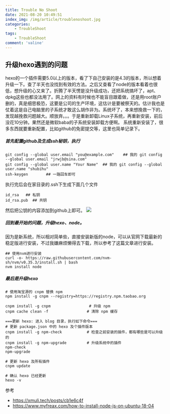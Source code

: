 ```yaml
---
title: Trouble No Shoot
date: 2021-08-20 10:49:51
index_img: /img/article/troublenoshoot.jpg
categories:
    - TroubleShoot
tags:
    - TroubleShoot
comment: 'valine'
---
```

## 升级hexo遇到的问题
<!-- more -->
hexo的一个插件需要5.0以上的版本，看了下自己安装的是4.3的版本，所以想着升级一下。查了半天也没找到有效的方法。之后又查看了node的版本看着也很低，想升级的心又来了。折腾了半天愣是没升级成功，还把系统搞坏了，apt、dpkg这些也都没法用了。网上的资料有时候也不能盲目跟着做，还是用root账户删的，真是细思极恐，这要是公司的生产环境，这估计是要被祭天的。估计我也是仗着这是自己电脑里的子系统才敢这么胡作非为。系统坏了，本来想挽救一下的，发现越挽救问题越大。顺放弃。。。于是重新卸载Linux子系统，再重新安装，前后没花10分钟。果然还是微软baba的子系统安装卸载方便啊。
系统重新安装了，很多东西就要重新配置，比如github的免密提交等，这里也简单记录下。
##### 首先配置github及生成ssh秘钥，执行
```
git config --global user.email "you@example.com"    ## 我的 git config --global user.email "jrwjb@sina.com"   
git config --global user.name "Your Name"  ## 我的 git config --global user.name "shubihu"
ssh-keygen        ## 一路回车即可
```
执行完后会在家目录的.ssh下生成下面几个文件
```
id_rsa   ## 私钥
id_rsa.pub  ## 共钥
```
然后把公钥的内容添加到github上即可。
![](/img/article/gitssh.jpg)

##### 回到最开始的问题，升级hexo、node。
因为是新系统，所以相对简单些，直接安装新版的node，可以从官网下载最新的稳定版进行安装，不过我嫌麻烦懒得去下载，所以参考了这篇文章进行安装。
```
## 使用nvm进行安装
curl -o- https://raw.githubusercontent.com/nvm-sh/nvm/v0.35.3/install.sh | bash
nvm install node
```
<!-- <iframe src="https://www.myfreax.com/how-to-install-node-js-on-ubuntu-18-04/" width="100%" height="500" name="topFrame" scrolling="yes"  noresize="noresize" frameborder="0" id="topFrame"></iframe> -->
##### 最后是升级hexo
```
# 使用淘宝源的 cnpm 替换 npm
npm install -g cnpm --registry=https://registry.npm.taobao.org

cnpm install -g cnpm                 # 升级 npm
cnpm cache clean -f                 # 清除 npm 缓存

===更新 hexo: 进入 blog 目录，执行如下命令=== 
# 更新 package.json 中的 hexo 及个插件版本
cnpm install -g npm-check           # 检查之前安装的插件，都有哪些是可以升级的 
cnpm install -g npm-upgrade         # 升级系统中的插件
npm-check
npm-upgrade

# 更新 hexo 及所有插件
cnpm update

# 确认 hexo 已经更新
hexo -v
```
<!-- <iframe src="https://xmuli.tech/posts/cb1e6c4f/" width="100%" height="500" name="topFrame" scrolling="yes"  noresize="noresize" frameborder="0" id="topFrame"></iframe> -->
参考
* https://xmuli.tech/posts/cb1e6c4f
* https://www.myfreax.com/how-to-install-node-js-on-ubuntu-18-04